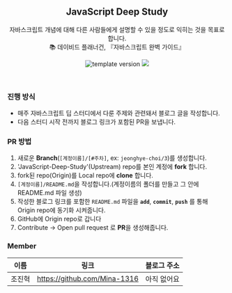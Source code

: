 <br/>
<h2 align="middle">JavaScript Deep Study</h2>
<p align="middle">
자바스크립트 개념에 대해 다른 사람들에게 설명할 수 있을 정도로 익히는 것을 목표로 합니다.
<br/>
📚 데이비드 플래너건, 『자바스크립트 완벽 가이드』
</p>
<p align="middle">
  <img src="https://img.shields.io/badge/version-1.0.0-blue?style=flat-square" alt="template version"/>
  <img src="https://img.shields.io/badge/language-md-md.svg?style=flat-square"/>
</p>

<br/>

### 진행 방식

- 매주 자바스크립트 딥 스터디에서 다룬 주제와 관련돼서 블로그 글을 작성합니다.
- 다음 스터디 시작 전까지 블로그 링크가 포함된 PR을 보냅니다.

### PR 방법

1. 새로운 **Branch**(`[계정이름]/[#주차]`, ex: `jeonghye-choi/3`)를 생성합니다.
2. 'JavaScript-Deep-Study'(Upstream) repo를 본인 계정에 **fork** 합니다.
3. fork된 repo(Origin)를 Local repo에 **clone** 합니다.
4. `[계정이름]/README.md`을 작성합니다.(계정이름의 폴더를 만들고 그 안에 README.md 파일 생성)
5. 작성한 블로그 링크를 포함한 `README.md` 파일을 **`add`**, **`commit`**, **`push`** 를 통해 Origin repo에 동기화 시켜줍니다.
6. GitHub에 Origin repo로 갑니다
7. Contribute -> Open pull request 로 **PR**을 생성해줍니다.

### Member

| 이름 | 링크 | 블로그 주소 |
| ---- | ---- | ----------- |
|조진혁|https://github.com/Mina-1316|아직 없어요|
